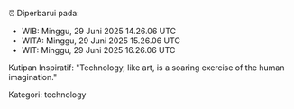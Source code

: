 ⏰ Diperbarui pada:
- WIB: Minggu, 29 Juni 2025 14.26.06 UTC
- WITA: Minggu, 29 Juni 2025 15.26.06 UTC
- WIT: Minggu, 29 Juni 2025 16.26.06 UTC

Kutipan Inspiratif:
"Technology, like art, is a soaring exercise of the human imagination."


Kategori: technology

